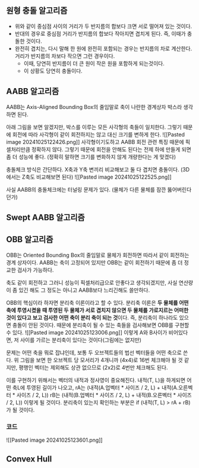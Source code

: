 ## 원형 충돌 알고리즘

- 위와 같이 중심점 사이의 거리가 두 반지름의 합보다 크면 서로 떨어져 있는 것이다.
- 반대의 경우로 중심점 거리가 반지름의 합보다 작아지면 겹치게 된다. 즉, 이때가 충돌한 것이다.
- 완전히 겹치는, 다시 말해 한 원에 완전히 포함되는 경우는 반지름의 차로 계산한다. 거리가 반지름의 차보다 작으면 그런 경우이다.
	- 이때, 당연히 반지름이 더 큰 원이 작은 원을 포함하게 되는것이다.
	- 이 상황도 당연히 충돌이다.

## AABB 알고리즘

AABB는 Axis-Aligned Bounding Box의 줄임말로 축이 나란한 경계상자 박스라 생각하면 된다.

아래 그림을 보면 알겠지만, 박스를 이루는 모든 사각형의 축들이 일치한다.
그렇기 때문에 회전에 따라 사각형이 같이 회전하지는 않고 대신 크기를 변하게 한다.
![[Pasted image 20241025122426.png]]
사각형이기도하고 AABB 회전 관련 특징 때문에 픽셀처리만큼 정확하지 않다.
그렇기 때문에 회전을 안해도 된다는 전제 하에 만들게 되면 좀 더 성능에 좋다. (정확히 말하면 크기를 변화하지 않게 개량한다는 게 맞겠다)

충돌체크 방식은 간단하다.
X축과 Y축 변끼리 비교해보고 둘 다 겹치면 충돌이다. (3D에서는 Z축도 비교해보면 된다)
![[Pasted image 20241025122525.png]]

사실 AABB의 충돌체크에는 터널링 문제가 있다. (물체가 다른 물체를 잠깐 뚫어버린다던가)

## Swept AABB 알고리즘

## OBB 알고리즘

OBB는 Oriented Bounding Box의 줄임말로 물체가 회전하면 따라서 같이 회전하는 경계 상자이다.
AABB는 축이 고정되어 있지만 OBB는 같이 회전하기 때문에 좀 더 정교한 검사가 가능하다.

축도 같이 회전하고 그러니 성능이 픽셀처리급으로 안좋다고 생각되겠지만, 사실 연산량이 좀 있긴 해도 그 정도는 아니고 AABB보다 느리긴해도 쓸만하다.

OBB의 핵심이라 하자면 분리축 이론이라고 할 수 있다.
분리축 이론은 **두 물체를 어떤 축에 투영시켰을 때 투영된 두 물체가 서로 겹치지 않으면 두 물체를 가로지르는 어떠한 것이 있다고 보고 검사한 어떤 축이 분리 축이 되는 것**이다.
즉, 분리축이 하나라도 있으면 충돌이 안된 것이다.
때문에 분리축이 될 수 있는 축들을 검사해보면 OBB를 구현할 수 있다.
![[Pasted image 20241025123006.png]]
이렇게 A와 B사이가 비어있다면, 저 사이를 가르는 분리축이 있다는 것이다(그림에는 없지만)

문제는 어떤 축을 뭐로 잡냐인데, 보통 두 오브젝트들의 법선 벡터들을 어떤 축으로 쓴다.
위 그림을 보면 한 오브젝트 당 모서리가 4개니까 (4x4)로 16번 체크해야 될 것 같지만, 평행인 벡터는 제외해도 상관 없으므로 (2x2)로 4번만 체크해도 된다.

이를 구현하기 위해서는 벡터의 내적과 정사영이 중요해진다.
내적(T, L)을 하게되면 어떤 축L에 투영된 길이가 나오고,
rA는 (내적(A.업벡터 * 사이즈 / 2, L) + 내적(A.오른벡터 * 사이즈 / 2, L))
rB는 (내적(B.업벡터 * 사이즈 / 2, L) + 내적(B.오른벡터 * 사이즈 / 2, L)) 이렇게 될 것이다.
분리축이 있는지 확인하는 부분은 if (내적(T, L) > rA + rB)가 될 것이다.

### 코드
![[Pasted image 20241025123601.png]]

## Convex Hull